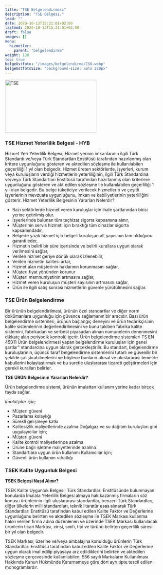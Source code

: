 ```yaml
---
title: "TSE Belgelendirmesi"
description: "TSE Belgesi."
lead: ""
date: 2020-10-13T15:21:01+02:00
lastmod: 2020-10-13T15:21:01+02:00
draft: false
images: []
menu:
  hizmetler:
    parent: "belgelendirme"
weight: 130
toc: true
belgeUstfoto: "/images/belgelendirme/ISO.webp"
belgeUstfotoSize: "background-size: auto 320px"
---
```


<div class="text-center">
<img src="/images/belgelendirme/tse.png" width="300px" height="174px" class="img-fluid p-1" alt="TSE"></div>

### TSE Hizmet Yeterlilik Belgesi - HYB

Hizmet Yeri Yeterlilik Belgesi; Hizmet yerinin imkanlarının ilgili Türk Standardı ve/veya Türk Standartları Enstitüsü tarafından hazırlanmış olan kritere uygunluğunu gösteren ve aktedilen sözleşme ile kullanılabilen geçerliliği 1 yıl olan belgedir.
Hizmet üreten sektörlerde, işyerleri, kurum veya kuruluşların verdiği hizmetlerin yeterliliğinin, ilgili Türk Standardına ve/veya Türk Standartları Enstitüsü tarafından hazırlanmış olan kriterlere uygunluğunu gösteren ve akt edilen sözleşme ile kullanılabilen geçerliliği 1 yıl olan belgedir. Bu belge tüketiciye verilecek hizmetlerin ve çeşitli işyerlerinin mevzuata uygunluğunu, imkan ve kabiliyetlerinin yeterliliğini gösterir.
Hizmet Yeterlilik Belgesinin Yararları Nelerdir?

* Bazı sektörlerde hizmet veren kuruluşlar için ihale şartlarından birisi yerine getirilmiş olur.
* İşyerlerinde bulunan tüm teçhizat sigorta kapsamına alınır,
* Müşterinin servis hizmeti için bıraktığı tüm cihazlar sigorta kapsamındadır,
* Belgede yazılı hizmet için belgeli kuruluşun alt yapısının tam olduğunu garanti eder,
* Hizmetin belirli bir süre içerisinde ve belirli kurallara uygun olarak verilmesini sağlar,
* Verilen hizmet geriye dönük olarak izlenebilir,
* Verilen hizmetin kalitesi artar,
* Hizmet alan müşterinin haklarının korunmasını sağlar,
* Müşteri fiyat yönünden korunur
* Müşteri memnuniyetinin artmasını sağlar,
* Hizmet veren kuruluşun müşteri sayısının artmasını sağlar,
* Ürün ile ilgili satış sonrası hizmetlerin güvenle yürütülmesini sağlar.

### TSE Ürün Belgelendirme

Bir ürünün belgelendirilmesi, ürünün özel standartlar ve diğer norm dokümanlara uygunluğu için güvence sağlamanın bir aracıdır. Bazı ürün belgelendirme sistemleri, ürünün başlangıç deneyini ve ürün tedarikçisinin kalite sistemlerinin değerlendirilmesini ve bunu takiben fabrika kalite sistemini, fabrikadan ve serbest piyasadan alınan numunelerin denenmesini dikkate alan periyodik kontrolü içerir.
Ürün belgelendirme sistemleri TS EN 45011 Ürün belgelendirmesi yapan belgelendirme kuruluşları için genel şartlar" standardına uygun olarak gerçekleştirilir.
Bu standart, belgelendirme kuruluşlarının, üçüncü taraf belgelendirme sistemlerini tutarlı ve güvenilir bir şekilde çalıştırabilmelerini ve böylece bunların ulusal ve uluslararası temelde kabullerini kolaylaştırmak ve bu suretle uluslararası ticareti geliştirmeleri için gerekli kuralları belirler.

**TSE ÜRÜN Belgesinin Yararları Nelerdir?**

Ürün belgelendirme sistemi, ürünün imalattan kullanım yerine kadar birçok fayda sağlar.

*İmalatçılar için;*

* Müşteri güveni
* Pazarlama kolaylığı
* Sürekli gelişmeye katkı
* Kalitesizlik maliyetlerinde azalma
Doğalgaz ve su dağıtım kuruluşları gibi uygulayıcılar için;
* Müşteri güveni
* Kalite kontrol maliyetlerinde azalma
* Ürüne bağlı işletme maliyetlerinde azalma
* Standartlara uygun ürün kullanımı
Kullanıcılar için;
* Güvenli ürün kullanım rahatlığı

### TSEK Kalite Uygunluk Belgesi
 
**TSEK Belgesi Nasıl Alınır?**

TSEK Kalite Uygunluk Belgesi; Türk Standardları Enstitüsünde bulunmayan konularda İmalata Yeterlilik Belgesi almaya hak kazanmış firmaların söz konusu ürünlerinin ilgili uluslararası standardlar, benzeri Türk Standardları, diğer ülkelerin milli standardları, teknik litaratür esas alınarak Türk Standardları Enstitüsü tarafından kabul edilen Kalite Faktör ve Değerlerine uygunluğunu belirten ve aktedilen sözleşme ile TSEK Markası kullanma hakkı verilen firma adına düzenlenen ve üzerinde TSEK Markası kullanılacak ürünlerin ticari Markası, cinsi, sınıfı, tipi ve türünü belirten geçerlilik süresi bir yıl olan belgedir.

TSEK Markası; üzerine ve/veya ambalajına konulduğu ürünlerin Türk Standardları Enstitüsü tarafından kabul edilen Kalite Faktör ve Değerlerine uygun olarak imal edilip piyasaya arz edildiklerini belirten ve aktedilen sözleşme çerçevesinde kullanılabilen, 556 sayılı Markaların Kullanılması Hakkında Kanun Hükmünde Kararnameye göre dört ayrı tipte tescil edilen monogramlardır.

